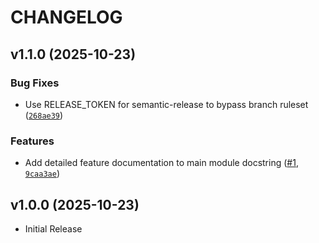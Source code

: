 # CHANGELOG

<!-- version list -->

## v1.1.0 (2025-10-23)

### Bug Fixes

- Use RELEASE_TOKEN for semantic-release to bypass branch ruleset
  ([`268ae39`](https://github.com/filipegalo/auto_accept/commit/268ae39283ff6a432540232e478dbd6a2e185042))

### Features

- Add detailed feature documentation to main module docstring
  ([#1](https://github.com/filipegalo/auto_accept/pull/1),
  [`9caa3ae`](https://github.com/filipegalo/auto_accept/commit/9caa3aea6514c32cc72e3263fb328fa75722869a))


## v1.0.0 (2025-10-23)

- Initial Release
